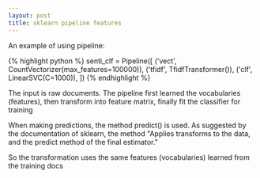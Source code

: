 ```yaml
---
layout: post
title: sklearn pipeline features
---
```


An example of using pipeline:

{% highlight python %}
senti_clf = Pipeline([
                      ('vect', CountVectorizer(max_features=100000)),
                      ('tfidf', TfidfTransformer()),
                      ('clf', LinearSVC(C=1000)),
                      ])
{% endhighlight %}


The input is raw documents. The pipeline first learned the vocabularies (features), then transform into feature matrix, finally fit the classifier for training

When making predictions, the method predict() is used. As suggested by the documentation of sklearn, the method "Applies transforms to the data, and the predict method of the final estimator."

So the transformation uses the same features (vocabularies) learned from the training docs

